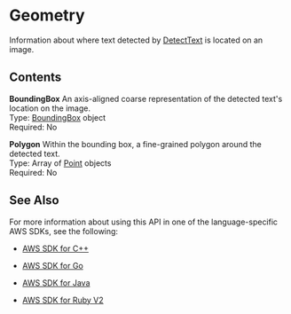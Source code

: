 # Geometry<a name="API_Geometry"></a>

Information about where text detected by [DetectText](API_DetectText.md) is located on an image\.

## Contents<a name="API_Geometry_Contents"></a>

 **BoundingBox**   <a name="rekognition-Type-Geometry-BoundingBox"></a>
An axis\-aligned coarse representation of the detected text's location on the image\.  
Type: [BoundingBox](API_BoundingBox.md) object  
Required: No

 **Polygon**   <a name="rekognition-Type-Geometry-Polygon"></a>
Within the bounding box, a fine\-grained polygon around the detected text\.  
Type: Array of [Point](API_Point.md) objects  
Required: No

## See Also<a name="API_Geometry_SeeAlso"></a>

For more information about using this API in one of the language\-specific AWS SDKs, see the following:

+  [AWS SDK for C\+\+](http://docs.aws.amazon.com/goto/SdkForCpp/rekognition-2016-06-27/Geometry) 

+  [AWS SDK for Go](http://docs.aws.amazon.com/goto/SdkForGoV1/rekognition-2016-06-27/Geometry) 

+  [AWS SDK for Java](http://docs.aws.amazon.com/goto/SdkForJava/rekognition-2016-06-27/Geometry) 

+  [AWS SDK for Ruby V2](http://docs.aws.amazon.com/goto/SdkForRubyV2/rekognition-2016-06-27/Geometry) 